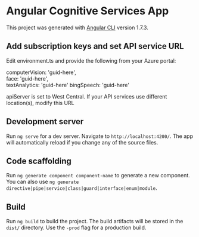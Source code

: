 # Angular Cognitive Services App

This project was generated with [Angular CLI](https://github.com/angular/angular-cli) version 1.7.3.

## Add subscription keys and set API service URL

Edit environment.ts and provide the following from your Azure portal:

computerVision: 'guid-here',  
face: 'guid-here',  
textAnalytics: 'guid-here'
bingSpeech: 'guid-here'

apiServer is set to West Central. If your API services use different location(s), modify this URL

## Development server

Run `ng serve` for a dev server. Navigate to `http://localhost:4200/`. The app will automatically reload if you change any of the source files.

## Code scaffolding

Run `ng generate component component-name` to generate a new component. You can also use `ng generate directive|pipe|service|class|guard|interface|enum|module`.

## Build

Run `ng build` to build the project. The build artifacts will be stored in the `dist/` directory. Use the `-prod` flag for a production build.


